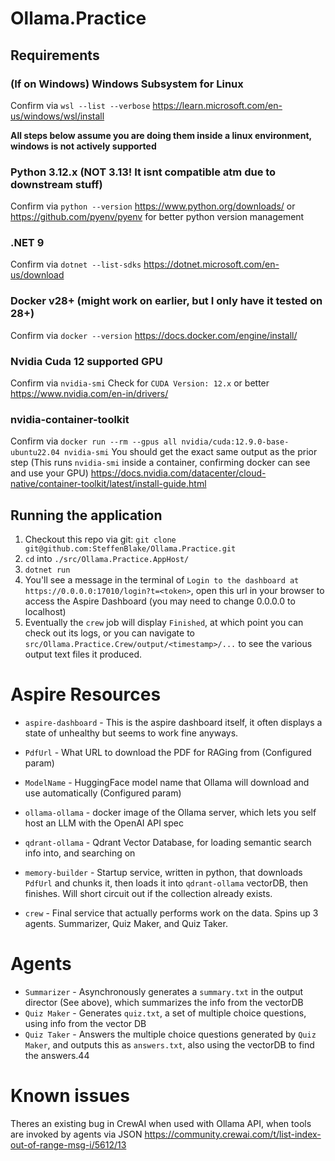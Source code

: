# Ollama.Practice

## Requirements

### (If on Windows) Windows Subsystem for Linux
Confirm via `wsl --list --verbose`
https://learn.microsoft.com/en-us/windows/wsl/install

**All steps below assume you are doing them inside a linux environment, windows is not actively supported**

### Python 3.12.x (NOT 3.13! It isnt compatible atm due to downstream stuff) 
Confirm via `python --version`
https://www.python.org/downloads/
or
https://github.com/pyenv/pyenv for better python version management

### .NET 9
Confirm via `dotnet --list-sdks`
https://dotnet.microsoft.com/en-us/download

### Docker v28+ (might work on earlier, but I only have it tested on 28+)
Confirm via `docker --version`
https://docs.docker.com/engine/install/

### Nvidia Cuda 12 supported GPU
Confirm via `nvidia-smi`
Check for `CUDA Version: 12.x` or better
https://www.nvidia.com/en-in/drivers/

### nvidia-container-toolkit
Confirm via `docker run --rm --gpus all nvidia/cuda:12.9.0-base-ubuntu22.04 nvidia-smi`
You should get the exact same output as the prior step (This runs `nvidia-smi` inside a container, confirming docker can see and use your GPU)
https://docs.nvidia.com/datacenter/cloud-native/container-toolkit/latest/install-guide.html

## Running the application
1. Checkout this repo via git: `git clone git@github.com:SteffenBlake/Ollama.Practice.git`
2. `cd` into `./src/Ollama.Practice.AppHost/`
3. `dotnet run`
4. You'll see a message in the terminal of `Login to the dashboard at https://0.0.0.0:17010/login?t=<token>`, open this url in your browser to access the Aspire Dashboard (you may need to change 0.0.0.0 to localhost)
5. Eventually the `crew` job will display `Finished`, at which point you can check out its logs, or you can navigate to `src/Ollama.Practice.Crew/output/<timestamp>/...` to see the various output text files it produced.

# Aspire Resources
* `aspire-dashboard` - This is the aspire dashboard itself, it often displays a state of unhealthy but seems to work fine anyways.

* `PdfUrl` - What URL to download the PDF for RAGing from (Configured param)
* `ModelName` - HuggingFace model name that Ollama will download and use automatically (Configured param)
* `ollama-ollama` - docker image of the Ollama server, which lets you self host an LLM with the OpenAI API spec
* `qdrant-ollama` - Qdrant Vector Database, for loading semantic search info into, and searching on
* `memory-builder` - Startup service, written in python, that downloads `PdfUrl` and chunks it, then loads it into `qdrant-ollama` vectorDB, then finishes. Will short circuit out if the collection already exists.
* `crew` - Final service that actually performs work on the data. Spins up 3 agents. Summarizer, Quiz Maker, and Quiz Taker.

# Agents

* `Summarizer` - Asynchronously generates a `summary.txt` in the output director (See above), which summarizes the info from the vectorDB
* `Quiz Maker` - Generates `quiz.txt`, a set of multiple choice questions, using info from the vector DB
* `Quiz Taker` - Answers the multiple choice questions generated by `Quiz Maker`, and outputs this as `answers.txt`, also using the vectorDB to find the answers.44

# Known issues
Theres an existing bug in CrewAI when used with Ollama API, when tools are invoked by agents via JSON
https://community.crewai.com/t/list-index-out-of-range-msg-i/5612/13
